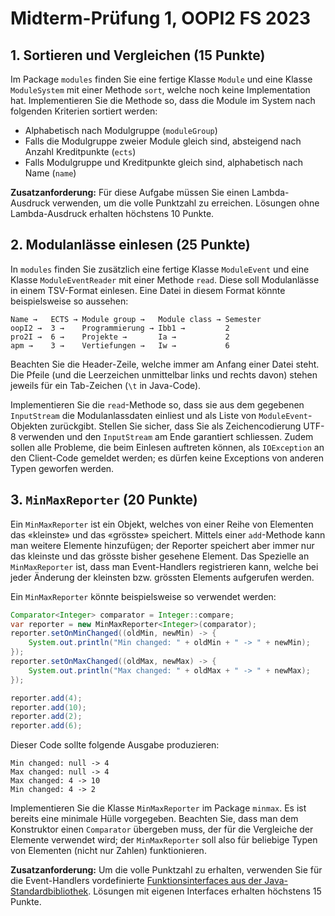 # Midterm-Prüfung 1, OOPI2 FS 2023

## 1. Sortieren und Vergleichen (15 Punkte)

Im Package `modules` finden Sie eine fertige Klasse `Module` und eine Klasse `ModuleSystem` mit einer Methode `sort`, welche noch keine Implementation hat. Implementieren Sie die Methode so, dass die Module im System nach folgenden Kriterien sortiert werden:
* Alphabetisch nach Modulgruppe (`moduleGroup`)
* Falls die Modulgruppe zweier Module gleich sind, absteigend nach Anzahl Kreditpunkte (`ects`)
* Falls Modulgruppe und Kreditpunkte gleich sind, alphabetisch nach Name (`name`)

**Zusatzanforderung:** Für diese Aufgabe müssen Sie einen Lambda-Ausdruck verwenden, um die volle Punktzahl zu erreichen. Lösungen ohne Lambda-Ausdruck erhalten höchstens 10 Punkte.


## 2. Modulanlässe einlesen (25 Punkte)

In `modules` finden Sie zusätzlich eine fertige Klasse `ModuleEvent` und eine Klasse `ModuleEventReader` mit einer Methode `read`. Diese soll Modulanlässe in einem TSV-Format einlesen. Eine Datei in diesem Format könnte beispielsweise so aussehen:

```
Name →   ECTS → Module group →   Module class → Semester
oopI2 →  3 →    Programmierung → Ibb1 →         2
pro2I →  6 →    Projekte →       Ia →           2
apm →    3 →    Vertiefungen →   Iw →           6
```

Beachten Sie die Header-Zeile, welche immer am Anfang einer Datei steht. Die Pfeile (und die Leerzeichen unmittelbar links und rechts davon) stehen jeweils für ein Tab-Zeichen (`\t` in Java-Code).

Implementieren Sie die `read`-Methode so, dass sie aus dem gegebenen `InputStream` die Modulanlassdaten einliest und als Liste von `ModuleEvent`-Objekten zurückgibt. Stellen Sie sicher, dass Sie als Zeichencodierung UTF-8 verwenden und den `InputStream` am Ende garantiert schliessen. Zudem sollen alle Probleme, die beim Einlesen auftreten können, als `IOException` an den Client-Code gemeldet werden; es dürfen keine Exceptions von anderen Typen geworfen werden.


## 3. `MinMaxReporter` (20 Punkte)

Ein `MinMaxReporter` ist ein Objekt, welches von einer Reihe von Elementen das «kleinste» und das «grösste» speichert. Mittels einer `add`-Methode kann man weitere Elemente hinzufügen; der Reporter speichert aber immer nur das kleinste und das grösste bisher gesehene Element. Das Spezielle an `MinMaxReporter` ist, dass man Event-Handlers registrieren kann, welche bei jeder Änderung der kleinsten bzw. grössten Elements aufgerufen werden.

Ein `MinMaxReporter` könnte beispielsweise so verwendet werden:

```java
Comparator<Integer> comparator = Integer::compare;
var reporter = new MinMaxReporter<Integer>(comparator);
reporter.setOnMinChanged((oldMin, newMin) -> {
    System.out.println("Min changed: " + oldMin + " -> " + newMin);
});
reporter.setOnMaxChanged((oldMax, newMax) -> {
    System.out.println("Max changed: " + oldMax + " -> " + newMax);
});

reporter.add(4);
reporter.add(10);
reporter.add(2);
reporter.add(6);
```

Dieser Code sollte folgende Ausgabe produzieren:

```
Min changed: null -> 4
Max changed: null -> 4
Max changed: 4 -> 10
Min changed: 4 -> 2
```

Implementieren Sie die Klasse `MinMaxReporter` im Package `minmax`. Es ist bereits eine minimale Hülle vorgegeben. Beachten Sie, dass man dem Konstruktor einen `Comparator` übergeben muss, der für die Vergleiche der Elemente verwendet wird; der `MinMaxReporter` soll also für beliebige Typen von Elementen (nicht nur Zahlen) funktionieren.

**Zusatzanforderung:** Um die volle Punktzahl zu erhalten, verwenden Sie für die Event-Handlers vordefinierte [Funktionsinterfaces aus der Java-Standardbibliothek](functional-interfaces.md). Lösungen mit eigenen Interfaces erhalten höchstens 15 Punkte.
